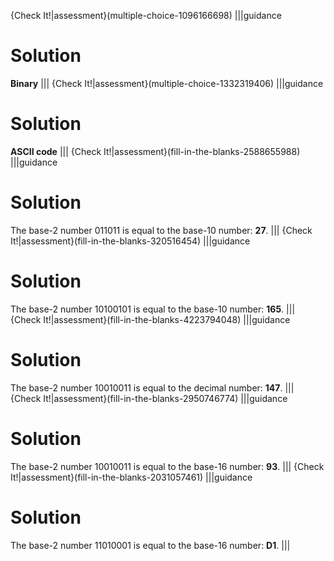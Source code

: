 {Check It!|assessment}(multiple-choice-1096166698)
|||guidance
# Solution
**Binary**
|||
{Check It!|assessment}(multiple-choice-1332319406)
|||guidance
# Solution
**ASCII code**
|||
{Check It!|assessment}(fill-in-the-blanks-2588655988)
|||guidance
# Solution
The base-2 number 011011 is equal to the base-10 number: **27**.
|||
{Check It!|assessment}(fill-in-the-blanks-320516454)
|||guidance
# Solution
The base-2 number 10100101 is equal to the base-10 number: **165**.
|||
{Check It!|assessment}(fill-in-the-blanks-4223794048)
|||guidance
# Solution
The base-2 number 10010011 is equal to the decimal number: **147**.
|||
{Check It!|assessment}(fill-in-the-blanks-2950746774)
|||guidance
# Solution
The base-2 number 10010011 is equal to the base-16 number: **93**.
|||
{Check It!|assessment}(fill-in-the-blanks-2031057461)
|||guidance
# Solution
The base-2 number 11010001 is equal to the base-16 number: **D1**.
|||

